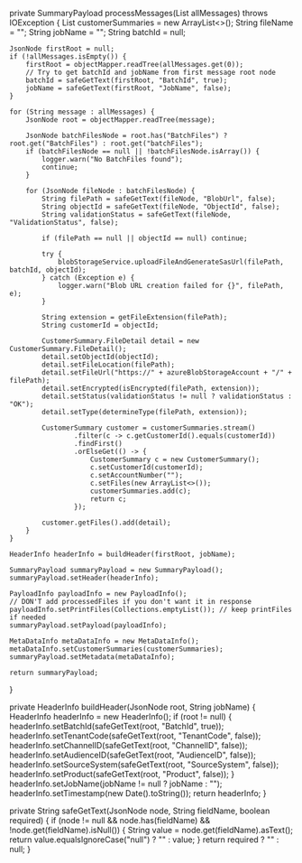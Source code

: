private SummaryPayload processMessages(List<String> allMessages) throws IOException {
    List<CustomerSummary> customerSummaries = new ArrayList<>();
    String fileName = "";
    String jobName = "";
    String batchId = null;

    JsonNode firstRoot = null;
    if (!allMessages.isEmpty()) {
        firstRoot = objectMapper.readTree(allMessages.get(0));
        // Try to get batchId and jobName from first message root node
        batchId = safeGetText(firstRoot, "BatchId", true);
        jobName = safeGetText(firstRoot, "JobName", false);
    }

    for (String message : allMessages) {
        JsonNode root = objectMapper.readTree(message);

        JsonNode batchFilesNode = root.has("BatchFiles") ? root.get("BatchFiles") : root.get("batchFiles");
        if (batchFilesNode == null || !batchFilesNode.isArray()) {
            logger.warn("No BatchFiles found");
            continue;
        }

        for (JsonNode fileNode : batchFilesNode) {
            String filePath = safeGetText(fileNode, "BlobUrl", false);
            String objectId = safeGetText(fileNode, "ObjectId", false);
            String validationStatus = safeGetText(fileNode, "ValidationStatus", false);

            if (filePath == null || objectId == null) continue;

            try {
                blobStorageService.uploadFileAndGenerateSasUrl(filePath, batchId, objectId);
            } catch (Exception e) {
                logger.warn("Blob URL creation failed for {}", filePath, e);
            }

            String extension = getFileExtension(filePath);
            String customerId = objectId;

            CustomerSummary.FileDetail detail = new CustomerSummary.FileDetail();
            detail.setObjectId(objectId);
            detail.setFileLocation(filePath);
            detail.setFileUrl("https://" + azureBlobStorageAccount + "/" + filePath);
            detail.setEncrypted(isEncrypted(filePath, extension));
            detail.setStatus(validationStatus != null ? validationStatus : "OK");
            detail.setType(determineType(filePath, extension));

            CustomerSummary customer = customerSummaries.stream()
                    .filter(c -> c.getCustomerId().equals(customerId))
                    .findFirst()
                    .orElseGet(() -> {
                        CustomerSummary c = new CustomerSummary();
                        c.setCustomerId(customerId);
                        c.setAccountNumber("");
                        c.setFiles(new ArrayList<>());
                        customerSummaries.add(c);
                        return c;
                    });

            customer.getFiles().add(detail);
        }
    }

    HeaderInfo headerInfo = buildHeader(firstRoot, jobName);

    SummaryPayload summaryPayload = new SummaryPayload();
    summaryPayload.setHeader(headerInfo);

    PayloadInfo payloadInfo = new PayloadInfo();
    // DON'T add processedFiles if you don't want it in response
    payloadInfo.setPrintFiles(Collections.emptyList()); // keep printFiles if needed
    summaryPayload.setPayload(payloadInfo);

    MetaDataInfo metaDataInfo = new MetaDataInfo();
    metaDataInfo.setCustomerSummaries(customerSummaries);
    summaryPayload.setMetadata(metaDataInfo);

    return summaryPayload;
}

private HeaderInfo buildHeader(JsonNode root, String jobName) {
    HeaderInfo headerInfo = new HeaderInfo();
    if (root != null) {
        headerInfo.setBatchId(safeGetText(root, "BatchId", true));
        headerInfo.setTenantCode(safeGetText(root, "TenantCode", false));
        headerInfo.setChannelID(safeGetText(root, "ChannelID", false));
        headerInfo.setAudienceID(safeGetText(root, "AudienceID", false));
        headerInfo.setSourceSystem(safeGetText(root, "SourceSystem", false));
        headerInfo.setProduct(safeGetText(root, "Product", false));
    }
    headerInfo.setJobName(jobName != null ? jobName : "");
    headerInfo.setTimestamp(new Date().toString());
    return headerInfo;
}

private String safeGetText(JsonNode node, String fieldName, boolean required) {
    if (node != null && node.has(fieldName) && !node.get(fieldName).isNull()) {
        String value = node.get(fieldName).asText();
        return value.equalsIgnoreCase("null") ? "" : value;
    }
    return required ? "" : null;
}
